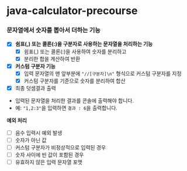 # java-calculator-precourse
### 문자열에서 숫자를 뽑아서 더하는 기능

- [X]  **쉼표(,) 또는 콜론(:)을 구분자로 사용하는 문자열을 처리하는 기능**
    - [X]  쉼표(,) 또는 콜론(:)을 사용하여 숫자를 분리하고
    - [X]  분리한 합을 계산하여 반환
- [X]  **커스텀 구분자 기능**
    - [X]  입력 문자열의 맨 앞부분에 `"//[구분자]\n"` 형식으로 커스텀 구분자를 지정
    - [X]  커스텀 구분자를 기준으로 숫자를 분리하여 합산
- [X]  최종 덧셈결과 출력
- 입력된 문자열을 처리한 결과를 콘솔에 출력해야 합니다.
- 예: `"1,2:3"`을 입력하면 `결과 : 6`을 출력합니다.

**예외 처리**

- [ ]  음수 입력시 예외 발생
- [ ]  숫자가 아닌 값
- [ ]  커스텀 구분자가 비정상적으로 입력된 경우
- [ ]  숫자 사이에 빈 값이 포함된 경우
- [ ]  유효하지 않은 입력 문자열 포맷